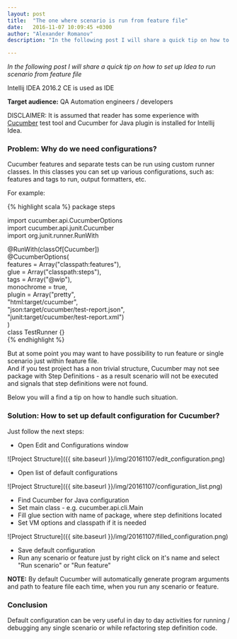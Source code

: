 ```yaml
---
layout: post
title:  "The one where scenario is run from feature file"
date:   2016-11-07 10:09:45 +0300
author: "Alexander Romanov"
description: "In the following post I will share a quick tip on how to set up Idea to run scenario from feature file"

---
```


_In the following post I will share a quick tip on how to set up Idea to run scenario from feature file_  

Intellij IDEA 2016.2 CE is used as IDE

**Target audience:** QA Automation engineers / developers

DISCLAIMER: It is assumed that reader has some experience with [Cucumber][cucumber-site] test tool and Cucumber for Java plugin is installed for Intellij Idea.  

### Problem: Why do we need configurations?  

Cucumber features and separate tests can be run using custom runner classes. In this classes you can set up various configurations, such as: features and tags to run, output formatters, etc.  

For example:  

{% highlight scala %}
 package steps  

 import cucumber.api.CucumberOptions  
 import cucumber.api.junit.Cucumber  
 import org.junit.runner.RunWith  

 @RunWith(classOf[Cucumber])  
 @CucumberOptions(  
  features = Array("classpath:features"),  
  glue = Array("classpath:steps"),  
  tags = Array("@wip"),  
  monochrome = true,  
  plugin = Array("pretty",  
   "html:target/cucumber",  
   "json:target/cucumber/test-report.json",  
   "junit:target/cucumber/test-report.xml")  
 )  
 class TestRunner {}  
{% endhighlight %}

But at some point you may want to have possibility to run feature or single scenario just within feature file.  
And if you test project has a non trivial structure, Cucumber may not see package with Step Definitions - as a result scenario will not be executed and signals that step definitions were not found.  

Below you will a find a tip on how to handle such situation.  

### Solution: How to set up default configuration for Cucumber?

Just follow the next steps:  
 - Open Edit and Configurations window

![Project Structure]({{ site.baseurl }}/img/20161107/edit_configuration.png)

 - Open list of default configurations

![Project Structure]({{ site.baseurl }}/img/20161107/configuration_list.png)

 - Find Cucumber for Java configuration
 - Set main class - e.g. cucumber.api.cli.Main
 - Fill glue section with name of package, where step definitions located
 - Set VM options and classpath if it is needed

![Project Structure]({{ site.baseurl }}/img/20161107/filled_configuration.png)

 - Save default configuration  
 - Run any scenario or feature just by right click on it's name and select "Run scenario" or "Run feature"  

**NOTE:** By default Cucumber will automatically generate program arguments and path to feature file each time, when you run any scenario or feature.  

### Conclusion
Default configuration can be very useful in day to day activities for running / debugging any single scenario or while refactoring step definition code.    

[cucumber-site]: https://cucumber.io/
